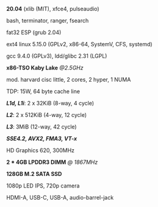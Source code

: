 **20.04** (xlib (MIT), xfce4, pulseaudio)

bash, terminator, ranger, fsearch

fat32 ESP (grub 2.04)

ext4 linux 5.15.0 (GPLv2, x86-64, SystemV, CFS, systemd)

gcc 9.4.0 (GPLv3), ldd/glibc 2.31 (LGPL)

**x86-TSO Kaby Lake** *@2.5GHz*

mod. harvard cisc little, 2 cores, 2 hyper, 1 NUMA

TDP: 15W, 64 byte cache line

***L1d, L1i***: 2 x 32KiB (8-way, 4 cycle)

***L2***: 2 x 512KiB (4-way, 12 cycle)

***L3***: 3MiB (12-way, 42 cycle)

***SSE4.2, AVX2, FMA3, VT-x***

HD Graphics 620, 300MHz


**2 * 4GB LPDDR3 DIMM** *@ 1867MHz*

**128GB M.2 SATA SSD**

1080p LED IPS, 720p camera

HDMI-A, USB-C, USB-A, audio-barrel-jack
